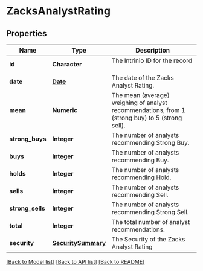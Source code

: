 # ZacksAnalystRating

[//]: # (CLASS:IntrinioSDK::ZacksAnalystRating)

[//]: # (KIND:object)

## Properties

[//]: # (START_DEFINITION)

Name | Type | Description
------------ | ------------- | -------------
**id** | **Character** | The Intrinio ID for the record &nbsp;
**date** | [**Date**](Date.md) | The date of the Zacks Analyst Rating. &nbsp;
**mean** | **Numeric** | The mean (average) weighing of analyst recommendations, from 1 (strong buy) to 5 (strong sell). &nbsp;
**strong_buys** | **Integer** | The number of analysts recommending Strong Buy. &nbsp;
**buys** | **Integer** | The number of analysts recommending Buy. &nbsp;
**holds** | **Integer** | The number of analysts recommending Hold. &nbsp;
**sells** | **Integer** | The number of analysts recommending Sell. &nbsp;
**strong_sells** | **Integer** | The number of analysts recommending Strong Sell. &nbsp;
**total** | **Integer** | The total number of analyst recommendations. &nbsp;
**security** | [**SecuritySummary**](SecuritySummary.md) | The Security of the Zacks Analyst Rating &nbsp;

[//]: # (END_DEFINITION)


[//]: # (CONTAINED_CLASS:IntrinioSDK::Date)


[//]: # (CONTAINED_CLASS:IntrinioSDK::SecuritySummary)


[[Back to Model list]](../README.md#documentation-for-models) [[Back to API list]](../README.md#documentation-for-api-endpoints) [[Back to README]](../README.md)


